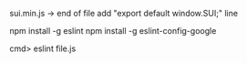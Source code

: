 
sui.min.js -> end of file add "export default window.SUI;" line

npm install -g eslint
npm install -g eslint-config-google

cmd> eslint file.js
